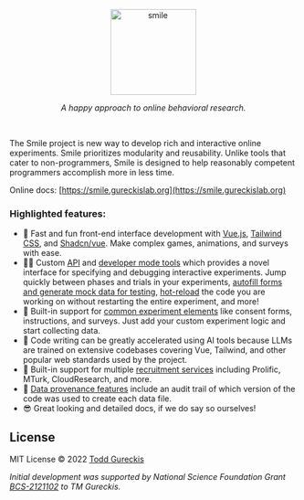<p align="center">
<a href="https://sli.dev" target="_blank">
<img src="https://smile.gureckislab.org/images/smile.svg" alt="smile" height="150" />
</a>

<p align="center">
<i>A happy approach to online behavioral research.</i>
</p>

<br />

The Smile project is new way to develop rich and interactive online experiments. Smile prioritizes modularity and reusability. Unlike tools that cater to non-programmers, Smile is designed to help reasonably competent programmers accomplish more in less time.

Online docs: [https://smile.gureckislab.org](https://smile.gureckislab.org)

### Highlighted features:

- 🌈 Fast and fun front-end interface development with [Vue.js](https://vuejs.org),
  [Tailwind CSS](https://tailwindcss.com/), and
  [Shadcn/vue](https://www.shadcn-vue.com/). Make complex games, animations, and
  surveys with ease.
- 👩‍💻 Custom [API](https://smile.gureckislab.org/api) and [developer mode tools](https://smile.gureckislab.org/coding/developing) which
  provides a novel interface for specifying and debugging interactive
  experiments. Jump quickly between phases and trials in your experiments,
  [autofill forms and generate mock data for testing](https://smile.gureckislab.org/coding/autofill),
  [hot-reload](https://smile.gureckislab.org/coding/developing#hot-module-replacement) the code you are
  working on without restarting the entire experiment, and more!
- 🧩 Built-in support for
  [common experiment elements](https://smile.gureckislab.org/coding/views#built-in-views) like consent forms,
  instructions, and surveys. Just add your custom experiment logic and start
  collecting data.
- 🤖 Code writing can be greatly accelerated using AI tools because LLMs are
  trained on extensive codebases covering Vue, Tailwind, and other popular web
  standards used by the project.
- 👫 Built-in support for multiple [recruitment services](https://smile.gureckislab.org/recruit/recruitment)
  including Prolific, MTurk, CloudResearch, and more.
- 📝 [Data provenance features](https://smile.gureckislab.org/analysis#data-provenance) include an audit trail
  of which version of the code was used to create each data file.
- 😎 Great looking and detailed docs, if we do say so ourselves!

## License

MIT License © 2022 [Todd Gureckis](https://todd.gureckislab.org)

_Initial development was supported by National Science Foundation Grant [BCS-2121102](https://www.nsf.gov/awardsearch/showAward?AWD_ID=2121102&HistoricalAwards=false) to TM Gureckis._

